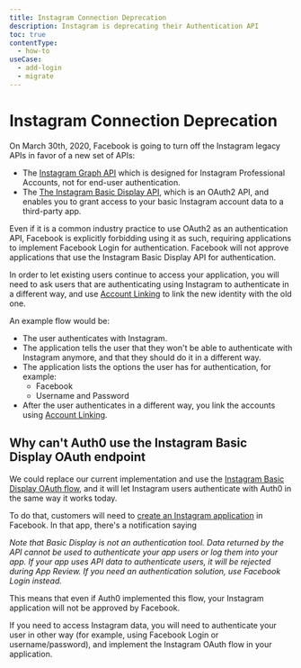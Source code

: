 ```yaml
---
title: Instagram Connection Deprecation
description: Instagram is deprecating their Authentication API
toc: true
contentType:
  - how-to
useCase:
  - add-login
  - migrate
---
```

# Instagram Connection Deprecation

On March 30th, 2020, Facebook is going to turn off the Instagram legacy APIs in favor of a new set of APIs:

- The [Instagram Graph API](https://developers.facebook.com/docs/instagram-api) which is designed for Instagram Professional Accounts, not for end-user authentication.
- The [The Instagram Basic Display API](https://developers.facebook.com/docs/instagram-basic-display-api), which is an OAuth2 API, and enables you to grant access to your basic Instagram account data to a third-party app.

Even if it is a common industry practice to use OAuth2 as an authentication API, Facebook is explicitly forbidding using it as such, requiring applications to implement Facebook Login for authentication. Facebook will not approve applications that use the Instagram Basic Display API for authentication.

In order to let existing users continue to access your application, you will need to ask users that are authenticating using Instagram to authenticate in a different way, and use [Account Linking](/link-accounts) to link the new identity with the old one. 

An example flow would be:

- The user authenticates with Instagram.
- The application tells the user that they won't be able to authenticate with Instagram anymore, and that they should do it in a different way.
- The application lists the options the user has for authentication, for example:
    - Facebook
    - Username and Password
- After the user authenticates in a different way, you link the accounts using [Account Linking](/link-accounts).

## Why can't Auth0 use the Instagram Basic Display OAuth endpoint

We could replace our current implementation and use the [Instagram Basic Display OAuth flow](https://developers.facebook.com/docs/instagram-basic-display-api/guides/getting-access-tokens-and-permissions), and it will let Instagram users authenticate with Auth0 in the same way it works today. 

To do that, customers will need to [create an Instagram application](https://developers.facebook.com/docs/instagram-basic-display-api/getting-started) in Facebook. In that app, there's a notification saying

*Note that Basic Display is not an authentication tool. Data returned by the API cannot be used to authenticate your app users or log them into your app. If your app uses API data to authenticate users, it will be rejected during App Review. If you need an authentication solution, use Facebook Login instead.*

This means that even if Auth0 implemented this flow, your Instagram application will not be approved by Facebook. 

If you need to access Instagram data, you will need to authenticate your user in other way (for example, using Facebook Login or username/password), and implement the Instagram OAuth flow in your application.

